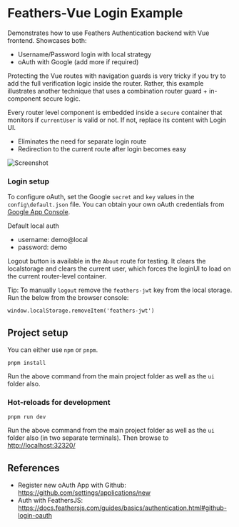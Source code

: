 # Feathers-Vue Login Example
Demonstrates how to use Feathers Authentication backend with Vue frontend. Showcases both:
- Username/Password login with local strategy
- oAuth with Google (add more if required)

Protecting the Vue routes with navigation guards is very tricky if you try to add the full verification logic inside the router. Rather, this example illustrates another technique that uses a combination router guard + in-component secure logic.

Every router level component is embedded inside a `secure` container that monitors if `currentUser` is valid or not. If not, replace its content with Login UI.
- Eliminates the need for separate login route
- Redirection to the current route after login becomes easy

![Screenshot](https://i.imgur.com/WoU6Hdb.jpg)

### Login setup
To configure oAuth, set the Google `secret` and `key` values in the `config\default.json` file. You can obtain your own oAuth credentials from [Google App Console]( https://console.developers.google.com/apis/credentials?pli=1).

Default local auth
 - username: demo@local
 - password: demo

Logout button is available in the `About` route for testing. It clears the localstorage and clears the current user, which forces the loginUI to load on the current router-level container.

Tip: To manually `logout` remove the `feathers-jwt` key from the local storage. Run the below from the browser console:
````
window.localStorage.removeItem('feathers-jwt')
````


## Project setup
You can either use `npm` or `pnpm`. 
```
pnpm install
```
Run the above command from the main project folder as well as the `ui` folder also.

### Hot-reloads for development
```
pnpm run dev
```
Run the above command from the main project folder as well as the `ui` folder also (in two separate terminals). Then browse to [ http://localhost:32320/](http://localhost:32320/)



## References

- Register new oAuth App with Github: https://github.com/settings/applications/new
- Auth with FeathersJS: https://docs.feathersjs.com/guides/basics/authentication.html#github-login-oauth
